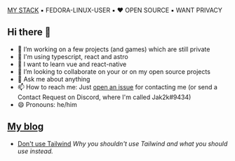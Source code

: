 [MY STACK](https://github.com/jak2k/use) ▪️ <!--[MY BLOG](https://jak2ks-blog.vercel.app) ▪️--> FEDORA-LINUX-USER ▪️ ❤️ OPEN SOURCE ▪️ WANT PRIVACY

## Hi there 👋

- 🔭 I’m working on a few projects (and games) which are still private
- 🔧 I'm using typescript, react and astro
- 🌱 I want to learn vue and react-native
- 👯 I’m looking to collaborate on your or on my open source projects <!-- - 🤔 I’m looking for help with [Project Competentia](https://github.com/jak2k/project-competentia) -->
- 💬 Ask me about anything
- 📫 How to reach me: Just [open an issue](https://github.com/Jak2k/Jak2k/issues/new?assignees=&labels=contact&template=contact-me.md&title=Contact+Request) for contacting me (or send a Contact Request on Discord, where I'm called Jak2k#9434)
- 😄 Pronouns: he/him

## [My blog](https://jak2k.schwanenberg.name)

<!--START_SECTION:feed-->
- [Don&#39;t use Tailwind](https:&#x2F;&#x2F;jak2k.schwanenberg.name&#x2F;blog&#x2F;dont-use-tailwind&#x2F;) 
*Why you shouldn&#39;t use Tailwind and what you should use instead.*
<!--END_SECTION:feed-->
